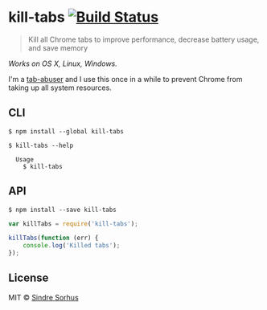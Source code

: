 # kill-tabs [![Build Status](https://travis-ci.org/sindresorhus/kill-tabs.svg?branch=master)](https://travis-ci.org/sindresorhus/kill-tabs)

> Kill all Chrome tabs to improve performance, decrease battery usage, and save memory

*Works on OS X, Linux, Windows.*

I'm a [tab-abuser](https://cloud.githubusercontent.com/assets/170270/8513617/4290e966-2373-11e5-98d1-37560c2498e3.png) and I use this once in a while to prevent Chrome from taking up all system resources.


## CLI

```
$ npm install --global kill-tabs
```

```
$ kill-tabs --help

  Usage
    $ kill-tabs
```


## API

```
$ npm install --save kill-tabs
```

```js
var killTabs = require('kill-tabs');

killTabs(function (err) {
	console.log('Killed tabs');
});
```


## License

MIT © [Sindre Sorhus](http://sindresorhus.com)
